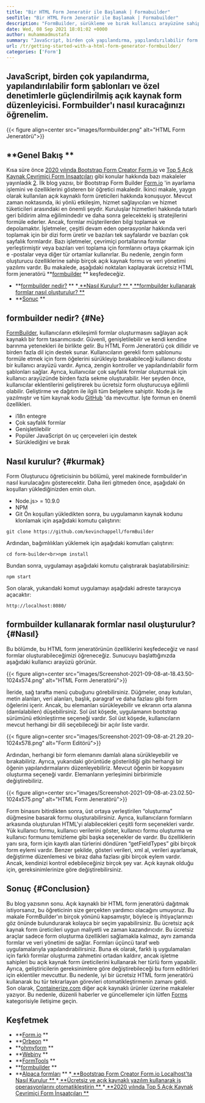 ```yaml
---
title: "Bir HTML Form Jeneratör ile Başlamak | Formabuilder" 
seoTitle: "Bir HTML Form Jeneratör ile Başlamak | Formabuilder" 
description: "FormBuilder, sürükleme ve bırak kullanıcı arayüzüne sahip ücretsiz ve çok dilli bir HTML form jeneratörüdür. Localhost'ta nasıl kurulacağınızı öğrenmek için bu öğreticiyi izleyin." 
date: Wed, 08 Sep 2021 18:01:02 +0000
author: muhammadmustafa
summary: "JavaScript, birden çok yapılandırma, yapılandırılabilir form şablonları ve özel kontrollerle birlikte açık kaynak form düzenleyicisi. Formbuilder'ı nasıl kuracağınızı öğrenelim." 
url: /tr/getting-started-with-a-html-form-generator-formbuilder/
categories: ['Form']
---
```


## JavaScript, birden çok yapılandırma, yapılandırılabilir form şablonları ve özel denetimlerle güçlendirilmiş açık kaynak form düzenleyicisi. Formbuilder'ı nasıl kuracağınızı öğrenelim.

{{< figure align=center src="images/formbuilder.png" alt="HTML Form Jeneratörü">}}


##  **Genel Bakış ** 
Kısa süre önce [2020 yılında Bootstrap Form Creator Form.io][1] ve [Top 5 Açık Kaynak Çevrimiçi Form İnşaatçıları][2] gibi konular hakkında bazı makaleler yayınladık [2]. İlk blog yazısı, bir Bootstrap Form Builder [Form.io][3] 'in ayarlama işlemini ve özelliklerini gösteren bir öğretici makaledir. İkinci makale, yaygın olarak kullanılan açık kaynaklı form üreticileri hakkında konuşuyor. Mevcut zaman noktasında, iki yönlü etkileşim, hizmet sağlayıcıları ve hizmet tüketicileri arasındaki en önemli şeydir. Kuruluşlar hizmetleri hakkında tutarlı geri bildirim alma eğilimindedir ve daha sonra gelecekteki iş stratejilerini formüle ederler. Ancak, formlar müşterilerden bilgi toplamak ve depolamaktır. İşletmeler, çeşitli devam eden operasyonlar hakkında veri toplamak için bir dizi form üretir ve bazıları tek sayfalardır ve bazıları çok sayfalık formlardır. Bazı işletmeler, çevrimiçi portallarına formlar yerleştirmiştir veya bazıları veri toplama için formlarını ortaya çıkarmak için e -postalar veya diğer tür ortamlar kullanırlar.
Bu nedenle, zengin form oluşturucu özelliklerine sahip birçok açık kaynak formu ve veri yönetimi yazılımı vardır. Bu makalede, aşağıdaki noktaları kaplayarak ücretsiz HTML form jeneratörü  **[formbuilder][4] **  keşfedeceğiz.
  * **[formbuilder nedir?][5] ** 
  *[ **Nasıl Kurulur? ** ][6]
  *[ **formbuilder kullanarak formlar nasıl oluşturulur? ** ][7]
  * **[Sonuç][8] ** 

## formbuilder nedir?   {#Ne}
[FormBuilder][4], kullanıcıların etkileşimli formlar oluşturmasını sağlayan açık kaynaklı bir form tasarımcısıdır. Güvenli, genişletilebilir ve kendi kendine barınma yetenekleri ile birlikte gelir. Bu HTML Form Jeneratörü çok dillidir ve birden fazla dil için destek sunar. Kullanıcıların gerekli form şablonunu formüle etmek için form öğelerini sürükleyip bırakabileceği kullanıcı dostu bir kullanıcı arayüzü vardır. Ayrıca, zengin kontroller ve yapılandırılabilir form şablonları sağlar. Ayrıca, kullanıcılar çok sayfalık formlar oluşturmak için kullanıcı arayüzünde birden fazla sekme oluşturabilir. Her şeyden önce, kullanıcılar eklentilerini geliştirerek bu ücretsiz form oluşturucuya eğilimli olabilir. Geliştirme ve dağıtım ile ilgili tüm belgelere sahiptir. Node.js ile yazılmıştır ve tüm kaynak kodu [GitHub][9] 'da mevcuttur.
İşte formun en önemli özellikleri.
  * i18n entegre
  * Çok sayfalık formlar
  * Genişletilebilir
  * Popüler JavaScript ön uç çerçeveleri için destek
  * Sürüklediğini ve bırak

## Nasıl kurulur?   {#kurmak}
Form Oluşturucu öğreticisinin bu bölümü, yerel makinede formbuilder'ın nasıl kurulacağını gösterecektir.
Daha ileri gitmeden önce, aşağıdaki ön koşulları yüklediğinizden emin olun.
  * Node.js> = 10.9.0
  * NPM
  * Git
Ön koşulları yükledikten sonra, bu uygulamanın kaynak kodunu klonlamak için aşağıdaki komutu çalıştırın:
```
git clone https://github.com/kevinchappell/formBuilder
```
Ardından, bağımlılıkları yüklemek için aşağıdaki komutları çalıştırın:
```
cd form-builder<br>npm install 
```
Bundan sonra, uygulamayı aşağıdaki komutu çalıştırarak başlatabilirsiniz:
```
npm start
```
Son olarak, yukarıdaki komut uygulamayı aşağıdaki adreste tarayıcıya açacaktır:
```
http://localhost:8080/
```

## formbuilder kullanarak formlar nasıl oluşturulur?   {#Nasıl}
Bu bölümde, bu HTML form jeneratörünün özelliklerini keşfedeceğiz ve nasıl formlar oluşturabileceğimizi öğreneceğiz.
Sunucuyu başlattığınızda aşağıdaki kullanıcı arayüzü görünür.

{{< figure align=center src="images/Screenshot-2021-09-08-at-18.43.50-1024x574.png" alt="HTML Form Jeneratörü">}}

İleride, sağ tarafta menü çubuğunu görebilirsiniz. Düğmeler, onay kutuları, metin alanları, veri alanları, başlık, paragraf ve daha fazlası gibi form öğelerini içerir. Ancak, bu elemanları sürükleyebilir ve ekranın orta alanına (damlalabilen) düşebilirsiniz. Sol üst köşede, uygulamanın bootstrap sürümünü etkinleştirme seçeneği vardır. Sol üst köşede, kullanıcıların mevcut herhangi bir dili seçebileceği bir açılır liste vardır.

{{< figure align=center src="images/Screenshot-2021-09-08-at-21.29.20-1024x578.png" alt="Form Editörü">}}

Ardından, herhangi bir form elemanını damlalı alana sürükleyebilir ve bırakabiliriz. Ayrıca, yukarıdaki görüntüde gösterildiği gibi herhangi bir öğenin yapılandırmalarını düzenleyebiliriz. Mevcut öğenin bir kopyasını oluşturma seçeneği vardır. Elemanların yerleşimini birbirimizle değiştirebiliriz.

{{< figure align=center src="images/Screenshot-2021-09-08-at-23.02.50-1024x575.png" alt="HTML Form Jeneratörü">}}

Form binasını bitirdikten sonra, üst ortaya yerleştirilen “oluşturma” düğmesine basarak formu oluşturabilirsiniz. Ayrıca, kullanıcıların formların arkasında oluşturulan HTML'yi alabilecekleri çeşitli form seçenekleri vardır. Yük kullanıcı formu, kullanıcı verilerini göster, kullanıcı formu oluşturma ve kullanıcı formunu temizleme gibi başka seçenekler de vardır. Bu özelliklerin yanı sıra, form için kayıtlı alan türlerini döndüren “getFieldTypes” gibi birçok form eylemi vardır. Benzer şekilde, gösteri verileri, xml al, verileri ayarlamak, değiştirme düzenlemesi ve biraz daha fazlası gibi birçok eylem vardır. Ancak, kendinizi kontrol edebileceğiniz birçok şey var. Açık kaynak olduğu için, gereksinimlerinize göre değiştirebilirsiniz.

## Sonuç   {#Conclusion}
Bu blog yazısının sonu. Açık kaynaklı bir HTML form jeneratörü dağıtmak istiyorsanız, bu öğreticinin size gerçekten yardımcı olacağını umuyoruz. Bu makale FormBuilder'ın birçok yönünü kapsamıştır, böylece iş ihtiyaçlarınızı göz önünde bulundurarak kolayca bir seçim yapabilirsiniz. Bu ücretsiz açık kaynak form üreticileri uygun maliyetli ve zaman kazandırıcıdır. Bu ücretsiz araçlar sadece form oluşturma özellikleri sağlamakla kalmaz, aynı zamanda formlar ve veri yönetimi de sağlar. Formları üçüncü taraf web uygulamalarıyla yapılandırabilirsiniz. Buna ek olarak, farklı iş uygulamaları için farklı formlar oluşturma zahmetini ortadan kaldırır, ancak işletme sahipleri bu açık kaynak form üreticilerini kullanarak her türlü form yapabilir. Ayrıca, geliştiricilerin gereksinimlere göre değiştirebileceği bu form editörleri için eklentiler mevcuttur. Bu nedenle, iyi bir ücretsiz HTML form jeneratörü kullanarak bu tür tekrarlayan görevleri otomatikleştirmenin zamanı geldi.
Son olarak, [Containerize.com][10] diğer açık kaynaklı ürünler üzerine makaleler yazıyor. Bu nedenle, düzenli haberler ve güncellemeler için lütfen [Forms][11] kategorisiyle iletişime geçin.

## Keşfetmek
  * **[Form.io][3] ** 
  * **[Orbeon][12] ** 
  * **[ohmyform][13] ** 
  * **[Webiny][14] ** 
  * **[FormTools][15] ** 
  * **[formbuilder][4] ** 
  * **[Alpaca formları][16] ** 
  *[ **Bootstrap Form Creator Form.io Localhost'ta Nasıl Kurulur ** ][1]
  *[ **Ücretsiz ve açık kaynaklı yazılım kullanarak iş operasyonlarını otomatikleştirin ** ][17]
  *[ **2020 yılında Top 5 Açık Kaynak Çevrimiçi Form İnşaatçıları ** ][2]

  
[1]: https://blog.containerize.com/form/how-to-setup-bootstrap-form-creator-formio-on-localhost/
[2]: https://blog.containerize.com/form/top-5-open-source-online-form-builders-in-year-2020/
[3]: https://products.containerize.com/form/formio/
[4]: https://products.containerize.com/form/formbuilder/
[5]: #what
[6]: #setup
[7]: #how
[8]: #Conclusion
[9]: https://github.com/kevinchappell/formBuilder
[10]: https://www.containerize.com/
[11]: https://products.containerize.com/healthcare-technologies/
[12]: https://products.containerize.com/form/orbeon/
[13]: https://products.containerize.com/form/ohmyform/
[14]: https://products.containerize.com/form/webiny/
[15]: https://products.containerize.com/form/formtools/
[16]: https://products.containerize.com/form/alpaca/
[17]: https://blog.containerize.com/blogging/automate-business-operations-using-open-source-software/
